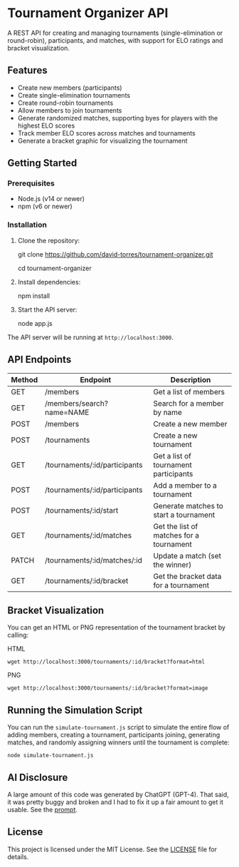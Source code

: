 # Tournament Organizer API

A REST API for creating and managing tournaments (single-elimination or round-robin), participants, and matches, with support for ELO ratings and bracket visualization.

## Features

- Create new members (participants)
- Create single-elimination tournaments
- Create round-robin tournaments
- Allow members to join tournaments
- Generate randomized matches, supporting byes for players with the highest ELO scores
- Track member ELO scores across matches and tournaments
- Generate a bracket graphic for visualizing the tournament

## Getting Started

### Prerequisites

- Node.js (v14 or newer)
- npm (v6 or newer)

### Installation

1. Clone the repository:

    git clone https://github.com/david-torres/tournament-organizer.git

    cd tournament-organizer

2. Install dependencies:

    npm install

3. Start the API server:

    node app.js


The API server will be running at `http://localhost:3000`.

## API Endpoints

| Method | Endpoint                               | Description                                        |
|--------|----------------------------------------|----------------------------------------------------|
| GET    | /members                               | Get a list of members                              |
| GET    | /members/search?name=NAME              | Search for a member by name                        |
| POST   | /members                               | Create a new member                                |
| POST   | /tournaments                           | Create a new tournament                            |
| GET    | /tournaments/:id/participants          | Get a list of tournament participants              |
| POST   | /tournaments/:id/participants          | Add a member to a tournament                       |
| POST   | /tournaments/:id/start                 | Generate matches to start a tournament             |
| GET    | /tournaments/:id/matches               | Get the list of matches for a tournament           |
| PATCH  | /tournaments/:id/matches/:id           | Update a match (set the winner)                    |
| GET    | /tournaments/:id/bracket               | Get the bracket data for a tournament              |

## Bracket Visualization

You can get an HTML or PNG representation of the tournament bracket by calling:

HTML

    wget http://localhost:3000/tournaments/:id/bracket?format=html

PNG

    wget http://localhost:3000/tournaments/:id/bracket?format=image

## Running the Simulation Script

You can run the `simulate-tournament.js` script to simulate the entire flow of adding members, creating a tournament, participants joining, generating matches, and randomly assigning winners until the tournament is complete:

    node simulate-tournament.js

## AI Disclosure

A large amount of this code was generated by ChatGPT (GPT-4). That said, it was pretty buggy and broken and I had to fix it up a fair amount to get it usable. See the [prompt](gpt-prompt.txt).

## License

This project is licensed under the MIT License. See the [LICENSE](LICENSE) file for details.
